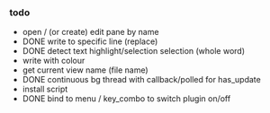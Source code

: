 

### todo

* open / (or create) edit pane by name
* DONE write to specific line (replace)
* DONE detect text highlight/selection selection (whole word)
* write with colour
* get current view name (file name)
* DONE continuous bg thread with callback/polled for has_update
* install script
* DONE bind to menu / key_combo to switch plugin on/off 
